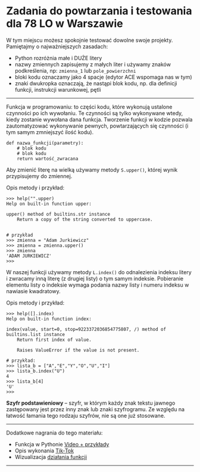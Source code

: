 # Zadania do powtarzania i testowania dla 78 LO w Warszawie

W tym miejscu możesz spokojnie testować dowolne swoje projekty. Pamiętajmy o najważniejszych zasadach:

* Python rozróżnia małe i DUŻE litery
* nazwy zmiennych zapisujemy z małych liter i używamy znaków podkreślenia, np: `zmienna_1` lub `pole_powierzchni`
* bloki kodu oznaczamy jako 4 spacje (edytor ACE wspomaga nas w tym)
* znaki dwukropka oznaczają, że nastąpi blok kodu, np. dla definicji funkcji, instrukcji warunkowej, pętli

----
Funkcja w programowaniu: to części kodu, które wykonują ustalone czynności po ich wywołaniu. Te czynności są tylko wykonywane wtedy, kiedy zostanie wywołana dana funkcja. Tworzenie funkcji w kodzie pozwala zautomatyzować wykonywanie pewnych, powtarzających się czynności (i tym samym zmniejszyć ilość kodu).

```
def nazwa_funkcji(parametry):
    # blok kodu
    # blok kodu
    return wartość_zwracana
```

Aby zmienić literę na wielką używamy metody `S.upper()`, której wynik przypisujemy do zmiennej.

Opis metody i przykład:
```
>>> help("".upper)
Help on built-in function upper:

upper() method of builtins.str instance
    Return a copy of the string converted to uppercase.


# przykład
>>> zmienna = "Adam Jurkiewicz"
>>> zmienna = zmienna.upper()
>>> zmienna
'ADAM JURKIEWICZ'
>>>
```


W naszej funkcji używamy metody `L.index()` do odnalezienia indeksu litery i zwracamy inną literę (z drugiej listy) o tym samym indeksie. Pobieranie elementu listy o indeksie wymaga podania nazwy listy i numeru indeksu w nawiasie kwadratowy.

Opis metody i przykład:
```
>>> help([].index)
Help on built-in function index:

index(value, start=0, stop=9223372036854775807, /) method of builtins.list instance
    Return first index of value.

    Raises ValueError if the value is not present.

# przykład:
>>> lista_b = ["A","E","Y","O","U","I"]
>>> lista_b.index("U")
4
>>> lista_b[4]
'U'
>>>
```

**Szyfr podstawieniowy** – szyfr, w którym każdy znak tekstu jawnego zastępowany jest przez inny znak lub znaki szyfrogramu. Ze względu na łatwość łamania tego rodzaju szyfrów, nie są one już stosowane.

----

Dodatkowe nagrania do tego materiału:


* Funkcja w Pythonie [Video + przykłady](https://python.szkola.pl/module/modul-4-funkcje-w-pythonie/)
* Opis wykonania [Tik-Tok](https://www.tiktok.com/@abixedukacja/video/7031115607122742533)
* Wizualizacja [działania funkcji](https://tinyurl.com/szyfrgp)

----
